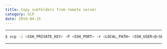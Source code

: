 ```yaml
---
title: Copy subfolders from remote server
category: SCP
date: 2019-04-15
---
```


-----

```bash
$ scp -i <SSH_PRIVATE_KEY> -P <SSH_PORT> -r <LOCAL_PATH> <SSH_USER>@<SERVER_IP>:<REMOTE_PATH>
```

-----